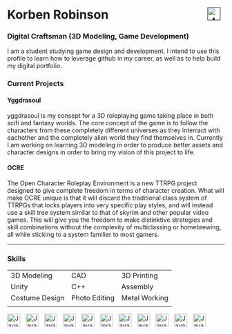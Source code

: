 
# Korben Robinson  [<img align="right" alt="Java" width="30px" style="padding-right:10px;" src="https://cdn.jsdelivr.net/gh/devicons/devicon/icons/linkedin/linkedin-original.svg"/>]()


### Digital Craftsman (3D Modeling, Game Development)
  
  I am a student studying game design and development. I intend to use this profile to learn how to leverage github in my career, as well as to help build my digital portfolio. 
  
  ### Current Projects
  #### Yggdrasoul
  yggdrasoul is my consept for a 3D roleplaying game taking place in both scifi and fantasy worlds. The core concept of the game is to follow the characters from these completely different universes as they interract with eachother and the completely alien world they find themselves in. Currently I am working on learning 3D modeling in order to produce better assets and character designs in order to bring my vision of this project to life.
  
  #### OCRE
  The Open Character Roleplay Environment is a new TTRPG project designed to give complete freedom in terms of character creation. What will make OCRE unique is that it will discard the traditional class system of TTRPGs that locks players into very specific play styles, and will instead use a skill tree system similar to that of skyrim and other popular video games. This will give you the freedom to make distinktive strategies and skill combinations without the complexity of multiclassing or homebrewing, all while sticking to a system familier to most gamers.
  
  ---
  ### Skills
  ||||
  |-----------|---|-----------|
  |3D Modeling|CAD|3D Printing|
  |Unity|C++|Assembly|
  |Costume Design|Photo Editing|Metal Working|
  ||||
  
  
  
  <img align="left" alt="Java" width="30px" style="padding-right:10px;" src="https://cdn.jsdelivr.net/gh/devicons/devicon/icons/blender/blender-original.svg"/>
  <img align="left" alt="Java" width="30px" style="padding-right:10px;" src="https://cdn-icons-png.flaticon.com/128/5969/5969347.png"/>
  <img align="left" alt="Java" width="30px" style="padding-right:10px;" src="https://cdn.jsdelivr.net/gh/devicons/devicon/icons/vscode/vscode-original.svg"/>
  <img align="left" alt="Java" width="30px" style="padding-right:10px;" src="https://cdn.jsdelivr.net/gh/devicons/devicon/icons/visualstudio/visualstudio-plain.svg"/>
  <img align="left" alt="Java" width="30px" style="padding-right:10px;" src="https://cdn.jsdelivr.net/gh/devicons/devicon/icons/photoshop/photoshop-plain.svg"/>
  <img align="left" alt="Java" width="30px" style="padding-right:10px;" src="https://cdn.jsdelivr.net/gh/devicons/devicon/icons/illustrator/illustrator-plain.svg"/>
  <img align="left" alt="Java" width="30px" style="padding-right:10px;" src="https://cdn.jsdelivr.net/gh/devicons/devicon/icons/cplusplus/cplusplus-plain.svg"/>
  <img align="left" alt="Java" width="30px" style="padding-right:10px;" src="https://img.icons8.com/fluency/48/null/autodesk-inventor-2020.png"/>
  <img align="left" alt="Java" width="30px" style="padding-right:10px;" src="https://img.icons8.com/color/48/null/autodesk-autocad.png"/>
  <img align="left" alt="Java" width="30px" style="padding-right:10px;" src="https://user-images.githubusercontent.com/18035735/48554277-46064580-e8de-11e8-8c4c-b682081a2219.png"/>
  <img align="left" alt="Java" width="30px" style="padding-right:10px;" src="https://cdn.jsdelivr.net/gh/devicons/devicon/icons/linux/linux-original.svg"/>
  
  

<!--
**Khaster609/Khaster609** is a ✨ _special_ ✨ repository because its `README.md` (this file) appears on your GitHub profile.

Here are some ideas to get you started:

- 🔭 I’m currently working on ...
- 🌱 I’m currently learning ...
- 👯 I’m looking to collaborate on ...
- 🤔 I’m looking for help with ...
- 💬 Ask me about ...
- 📫 How to reach me: ...
- 😄 Pronouns: ...
- ⚡ Fun fact: ...
-->
